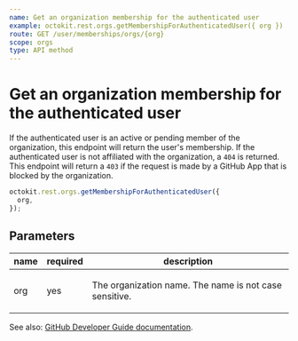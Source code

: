 ```yaml
---
name: Get an organization membership for the authenticated user
example: octokit.rest.orgs.getMembershipForAuthenticatedUser({ org })
route: GET /user/memberships/orgs/{org}
scope: orgs
type: API method
---
```


# Get an organization membership for the authenticated user

If the authenticated user is an active or pending member of the organization, this endpoint will return the user's membership. If the authenticated user is not affiliated with the organization, a `404` is returned. This endpoint will return a `403` if the request is made by a GitHub App that is blocked by the organization.

```js
octokit.rest.orgs.getMembershipForAuthenticatedUser({
  org,
});
```

## Parameters

<table>
  <thead>
    <tr>
      <th>name</th>
      <th>required</th>
      <th>description</th>
    </tr>
  </thead>
  <tbody>
    <tr><td>org</td><td>yes</td><td>

The organization name. The name is not case sensitive.

</td></tr>
  </tbody>
</table>

See also: [GitHub Developer Guide documentation](https://docs.github.com/rest/orgs/members#get-an-organization-membership-for-the-authenticated-user).
